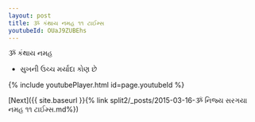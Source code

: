 ```yaml
---
layout: post
title: ૐ કંથાય નમહ ૧૧ ટાઈમ્સ
youtubeId: OUaJ9ZUBEhs
---
```

 
 
 ૐ કંથાય નમહ  
 
 -  સુખની ઉચ્ચ મર્યાદા કોણ છે 
 
  
 
  
 
 
 
 
 
 


{% include youtubePlayer.html id=page.youtubeId %}
 
[Next]({{ site.baseurl }}{% link  split2/_posts/2015-03-16-ૐ નિજ્ય સરગયા નમહ ૧૧ ટાઈમ્સ.md%})
 
